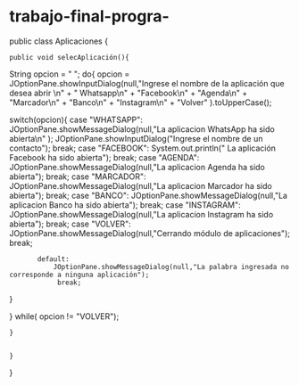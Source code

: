 # trabajo-final-progra-
public class Aplicaciones {

    public void selecAplicación(){
   String opcion = " ";
    do{
   opcion = JOptionPane.showInputDialog(null,"Ingrese el nombre de la aplicación que desea abrir \n"
           + " Whatsapp\n"
           + "Facebook\n"
           + "Agenda\n"
           + "Marcador\n"
           + "Banco\n"
           + "Instagram\n"
           +  "Volver" ).toUpperCase();
    
   switch(opcion){
       case "WHATSAPP":
           JOptionPane.showMessageDialog(null,"La aplicacion WhatsApp ha sido abierta\n" );
           JOptionPane.showInputDialog("Ingrese el nombre de un contacto");
           break;
           case "FACEBOOK":
           System.out.println(" La aplicación Facebook ha sido abierta");
           break;
          case "AGENDA":
           JOptionPane.showMessageDialog(null,"La aplicacion Agenda ha sido abierta");
            break;
           case "MARCADOR":
           JOptionPane.showMessageDialog(null,"La aplicacion Marcador ha sido abierta");
            break;
           case "BANCO":
           JOptionPane.showMessageDialog(null,"La aplicacion Banco ha sido abierta");
            break;
           case "INSTAGRAM":
       JOptionPane.showMessageDialog(null,"La aplicacion Instagram ha sido abierta");
            break;
           case "VOLVER":
               JOptionPane.showMessageDialog(null,"Cerrando módulo de aplicaciones");
               break;
               
           default: 
               JOptionPane.showMessageDialog(null,"La palabra ingresada no corresponde a ninguna aplicación");
                break;
   }
   
   } while( opcion != "VOLVER");
   
   
    }
      
   
    }
    
    
    
    
}

